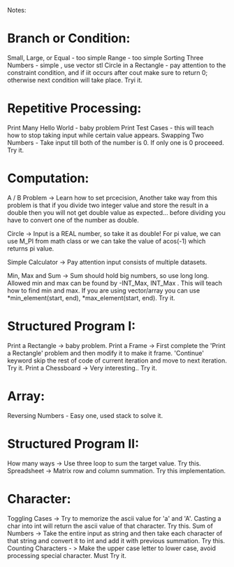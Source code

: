 Notes:

Branch or Condition:
====================
Small, Large, or Equal - too simple
Range - too simple
Sorting Three Numbers - simple , use vector stl
Circle in a Rectangle - pay attention to the constraint condition, and if iit occurs after cout make sure to return 0; otherwise next condition will take place. Tryi it.


Repetitive Processing:
======================
Print Many Hello World - baby problem
Print Test Cases - this will teach how to stop taking input while certain value appears. 
Swapping Two Numbers - Take input till both of the number is 0. If only one is 0 proceeed. Try it.

Computation:
=============
A / B Problem -> Learn how to set prcecision, Another take way from this problem is that if you divide two integer value and store the result in a double then you will not get double value as expected... before dividing you have to convert one of the number as double. 

Circle -> Input is a REAL number, so take it as double! For pi value, we can use  M_PI from math class or we can take the value of acos(-1) which returns pi value. 


Simple Calculator -> Pay attention input consists of multiple datasets.

Min, Max and Sum -> Sum should hold big numbers, so use long long. Allowed min and max can be found by -INT_Max, INT_Max . This will teach how to find min and max. If you are using vector/array you can use *min_element(start, end), *max_element(start, end).  Try it. 


Structured Program I:
=====================
Print a Rectangle -> baby problem.
Print a Frame -> First complete the 'Print a Rectangle' problem and then modify it to make it frame. 'Continue' keyword skip the rest of code of current iteration and move to next iteration. Try it.
Print a Chessboard -> Very interesting.. Try it. 


Array:
======
Reversing Numbers - Easy one, used stack to solve it.


Structured Program II:
======================
How many ways -> Use three loop to sum the target value. Try this. 
Spreadsheet -> Matrix row and column summation. Try this implementation. 

Character:
==========
Toggling Cases -> Try to memorize the ascii value for 'a' and 'A'. Casting a char into int will return the ascii value of that character. Try this.
Sum of Numbers -> Take the entire input as string and then take each character of that string and convert it to int and add it with previous summation. Try this. 
Counting Characters - > Make the upper case letter to lower case, avoid processing special character. Must Try it. 